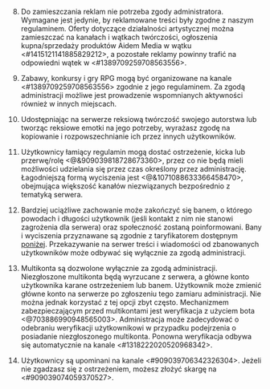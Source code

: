8. Do zamieszczania reklam nie potrzeba zgody administratora. Wymagane jest jedynie, by reklamowane treści były zgodne z naszym regulaminem. Oferty dotyczące działalności artystycznej można zamieszczać na kanałach i wątkach twórczości, ogłoszenia kupna/sprzedaży produktów Aidem Media w wątku <#1415121141885829212>, a pozostałe reklamy powinny trafić na odpowiedni wątek w <#1389709259708563556>.

9. Zabawy, konkursy i gry RPG mogą być organizowane na kanale <#1389709259708563556> zgodnie z jego regulaminem. Za zgodą administracji możliwe jest prowadzenie wspomnianych aktywności również w innych miejscach.

10. Udostępniając na serwerze reksiową twórczość swojego autorstwa lub tworząc reksiowe emotki na jego potrzeby, wyrażasz zgodę na kopiowanie i rozpowszechnianie ich przez innych użytkowników.

11. Użytkownicy łamiący regulamin mogą dostać ostrzeżenie, kicka lub przerwę/rolę <@&909039818728673360>, przez co nie będą mieli możliwości udzielania się przez czas określony przez administrację. Łagodniejszą formą wyciszenia jest <@&1071088633366458470>, obejmująca większość kanałów niezwiązanych bezpośrednio z tematyką serwera.

12. Bardziej uciążliwe zachowanie może zakończyć się banem, o którego powodach i długości użytkownik (jeśli kontakt z nim nie stanowi zagrożenia dla serwera) oraz społeczność zostaną poinformowani. Bany i wyciszenia przyznawane są zgodnie z taryfikatorem dostępnym [poniżej](<https://discord.com/channels/822931925618524240/1180897656663453840/1180906803006033970>). Przekazywanie na serwer treści i wiadomości od zbanowanych użytkowników może odbywać się wyłącznie za zgodą administracji. 

13. Multikonta są dozwolone wyłącznie za zgodą administracji. Niezgłoszone multikonta będą wyrzucane z serwera, a główne konto użytkownika karane ostrzeżeniem lub banem. Użytkownik może zmienić główne konto na serwerze po zgłoszeniu tego zamiaru administracji. Nie można jednak korzystać z tej opcji zbyt często. Mechanizmem zabezpieczającym przed multikontami jest weryfikacja z użyciem bota <@703886990948565003>. Administracja może zadecydować o odebraniu weryfikacji użytkownikowi w przypadku podejrzenia o posiadanie niezgłoszonego multikonta. Ponowna weryfikacja odbywa się automatycznie na kanale <#1318222020520968342>.

14. Użytkownicy są upominani na kanale <#909039706342326304>. Jeżeli nie zgadzasz się z ostrzeżeniem, możesz złożyć skargę na <#909039074059370527>.
